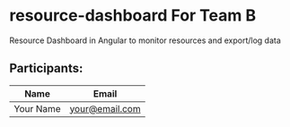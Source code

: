 # resource-dashboard For Team B
Resource Dashboard in Angular to monitor resources and export/log data

## Participants:
| Name        | Email          |
| ------------- | --------------------|
| Your Name      | your@email.com |
